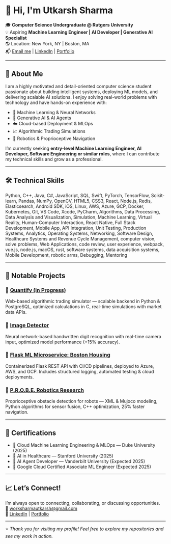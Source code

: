 # 👋 Hi, I'm Utkarsh Sharma

🎓 **Computer Science Undergraduate @ Rutgers University**  
💡 Aspiring **Machine Learning Engineer | AI Developer | Generative AI Specialist**  
🌎 Location: New York, NY | Boston, MA  
📬 [Email me](mailto:worksharmautkarsh@gmail.com) | [LinkedIn](https://www.linkedin.com/in/utkarsh-sharma-500735294/) | [Portfolio](https://hubofmyths.com)

---

## 🔷 About Me

I am a highly motivated and detail-oriented computer science student passionate about building intelligent systems, deploying ML models, and delivering scalable AI solutions. I enjoy solving real-world problems with technology and have hands-on experience with:

- 🧠 Machine Learning & Neural Networks
- 🚀 Generative AI & AI Agents
- ☁️ Cloud-based Deployment & MLOps
- 📈 Algorithmic Trading Simulations
- 🤖 Robotics & Proprioceptive Navigation

I’m currently seeking **entry-level Machine Learning Engineer, AI Developer, Software Engineering or similar roles**, where I can contribute my technical skills and grow as a professional.

---

## 🛠️ Technical Skills

Python, C++, Java, C#, JavaScript, SQL, Swift, PyTorch, TensorFlow, Scikit-learn, Pandas, NumPy, OpenCV, HTML5, CSS3, React, Node.js, Redis, Elasticsearch, Android SDK, iOS, Linux, AWS, Azure, GCP, Docker, Kubernetes, Git, VS Code, Xcode, PyCharm, Algorithms, Data Processing, Data Analysis and Visualization, Simulation,  Machine Learning, Virtual Reality, Human-Computer Interaction, React Native, Full Stack Development, Mobile App, API Integration, Unit Testing, Production Systems, Analytics, Operating Systems, Networking, Software Design, Healthcare Systems and Revenue Cycle Management, computer vision, solve problems, Web Applications, code review, user experience, webpack, vue.js, node.js, macOS, rust, software systems, data acquisition systems, Mobile Development, robotic arms, Debugging, Mentoring

---

## 📂 Notable Projects

### 🔷 [Quantify (In Progress)](https://github.com/Utkarsh-rutgers-ug)  
Web-based algorithmic trading simulator — scalable backend in Python & PostgreSQL, optimized calculations in C, real-time simulations with market data APIs.

### 🔷 [Image Detector](https://github.com/Utkarsh-rutgers-ug)  
Neural network-based handwritten digit recognition with real-time camera input, optimized model performance (+15% accuracy).

### 🔷 [Flask ML Microservice: Boston Housing](https://github.com/Utkarsh-rutgers-ug)  
Containerized Flask REST API with CI/CD pipelines, deployed to Azure, AWS, and GCP. Includes structured logging, automated testing & cloud deployments.

### 🔷 [P.R.O.B.E. Robotics Research](https://github.com/Utkarsh-rutgers-ug)  
Proprioceptive obstacle detection for robots — XML & Mujoco modeling, Python algorithms for sensor fusion, C++ optimization, 25% faster navigation.

---

## 📜 Certifications

- 🌟 Cloud Machine Learning Engineering & MLOps — Duke University (2025)
- 🌟 AI in Healthcare — Stanford University (2025)
- 🌟 AI Agent Developer — Vanderbilt University (Expected 2025)
- 🌟 Google Cloud Certified Associate ML Engineer (Expected 2025)

---

## 📈 Let’s Connect!

I’m always open to connecting, collaborating, or discussing opportunities.  
📧 [worksharmautkarsh@gmail.com](mailto:worksharmautkarsh@gmail.com)  
🔗 [LinkedIn](https://www.linkedin.com/in/utkarsh-sharma-500735294/) | [Portfolio](https://hubofmyths.com)

---
⭐ *Thank you for visiting my profile! Feel free to explore my repositories and see my work in action.*
